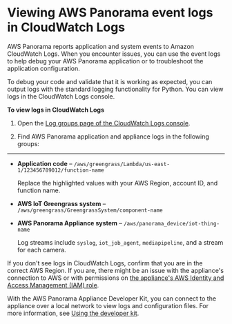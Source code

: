# Viewing AWS Panorama event logs in CloudWatch Logs<a name="monitoring-logging"></a>

AWS Panorama reports application and system events to Amazon CloudWatch Logs\. When you encounter issues, you can use the event logs to help debug your AWS Panorama application or to troubleshoot the application configuration\. 

To debug your code and validate that it is working as expected, you can output logs with the standard logging functionality for Python\. You can view logs in the CloudWatch Logs console\.

**To view logs in CloudWatch Logs**

1. Open the [Log groups page of the CloudWatch Logs console](https://console.aws.amazon.com/cloudwatch/home#logsV2:log-groups)\.

1. Find AWS Panorama application and appliance logs in the following groups:

****
   + **Application code** – `/aws/greengrass/Lambda/us-east-1/123456789012/function-name`

     Replace the highlighted values with your AWS Region, account ID, and function name\.
   + **AWS IoT Greengrass system** – `/aws/greengrass/GreengrassSystem/component-name`
   + **AWS Panorama Appliance system** – `/aws/panorama_device/iot-thing-name`

     Log streams include `syslog`, `iot_job_agent`, `mediapipeline`, and a stream for each camera\.

If you don't see logs in CloudWatch Logs, confirm that you are in the correct AWS Region\. If you are, there might be an issue with the appliance's connection to AWS or with permissions on [the appliance's AWS Identity and Access Management \(IAM\) role](permissions-services.md)\.

With the AWS Panorama Appliance Developer Kit, you can connect to the appliance over a local network to view logs and configuration files\. For more information, see [Using the developer kit](gettingstarted-devkit.md)\.